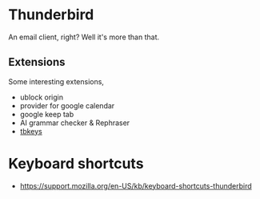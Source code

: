 # Thunderbird

An email client, right? Well it's more than that.

## Extensions

Some interesting extensions,

- ublock origin
- provider for google calendar
- google keep tab
- AI grammar checker & Rephraser
- [tbkeys](https://github.com/wshanks/tbkeys)

# Keyboard shortcuts

- <https://support.mozilla.org/en-US/kb/keyboard-shortcuts-thunderbird>
